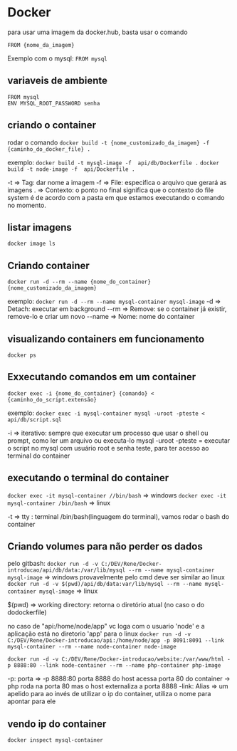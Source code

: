 # Docker

para usar uma imagem da docker.hub,
basta usar o comando

`FROM {nome_da_imagem}`

Exemplo com o mysql:
`FROM mysql`

## variaveis de ambiente
````
FROM mysql
ENV MYSQL_ROOT_PASSWORD senha
````

## criando o container
rodar o comando
`docker build -t {nome_customizado_da_imagem} -f  {caminho_do_docker_file} .`

exemplo:
`docker build -t mysql-image -f  api/db/Dockerfile .`
`docker build -t node-image -f  api/Dockerfile .`

-t => Tag: dar nome a imagem
-f => File: especifica o arquivo que gerará as imagens
 . => Contexto: o ponto no final significa que o contexto do file system é de acordo com a pasta em que estamos executando o comando no momento.

## listar imagens
`docker image ls`

## Criando container
`docker run -d --rm --name {nome_do_container} {nome_customizado_da_imagem}`

exemplo:
`docker run -d --rm --name mysql-container mysql-image`
-d => Detach: executar em background
--rm => Remove: se o container já existir, remove-lo e criar um novo
--name => Nome: nome do container

## visualizando containers em funcionamento
`docker ps`

## Exxecutando comandos em um container
`docker exec -i {nome_do_container} {comando} < {caminho_do_script.extensão}` 

exemplo:
`docker exec -i mysql-container mysql -uroot -pteste < api/db/script.sql` 

-i => iterativo: sempre que executar um processo que usar o shell ou prompt, como ler um arquivo ou executa-lo
mysql -uroot -pteste = executar o script no mysql com usuário root e senha teste, para ter acesso ao terminal do container

## executando o terminal do container
`docker exec -it mysql-container //bin/bash` => windows
`docker exec -it mysql-container /bin/bash` => linux

-t => tty : terminal
/bin/bash(linguagem do terminal), vamos rodar o bash do container

## Criando volumes para não perder os dados
pelo gitbash:
`docker run -d -v C:/DEV/Rene/Docker-introducao/api/db/data:/var/lib/mysql --rm --name mysql-container mysql-image` => windows
provavelmente pelo cmd deve ser similar ao linux
`docker run -d -v $(pwd)/api/db/data:var/lib/mysql --rm --name mysql-container mysql-image` => linux

$(pwd) => working directory: retorna o diretório atual (no caso o do dodockerfile)

no caso de "api:/home/node/app" vc loga com o usuario 'node' e a aplicação está no diretorio 'app' para o linux
`docker run -d -v C:/DEV/Rene/Docker-introducao/api:/home/node/app -p 8091:8091 --link mysql-container --rm --name node-container node-image`

`docker run -d -v C:/DEV/Rene/Docker-introducao/website:/var/www/html -p 8888:80 --link node-container --rm --name php-container php-image`

-p: porta => -p 8888:80 porta 8888 do host acessa porta 80 do container -> php roda na porta 80 mas o host externaliza a porta 8888
-link: Alias => um apelido para ao invés de utilizar o ip do container, utiliza o nome para apontar para ele

## vendo ip do container
`docker inspect mysql-container`